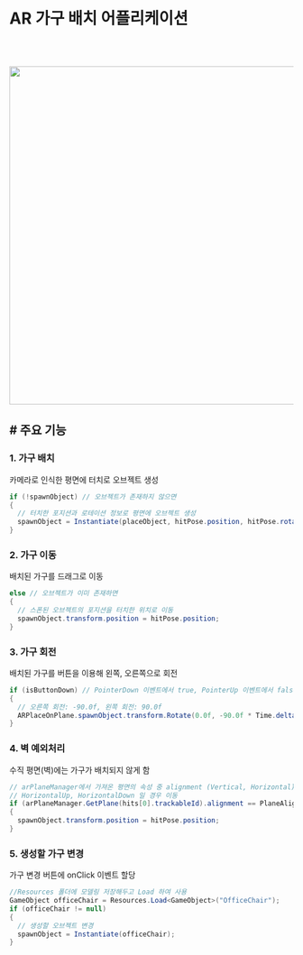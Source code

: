 # AR 가구 배치 어플리케이션
<br><br>

<img src="https://user-images.githubusercontent.com/86781939/169832565-fd7c5f08-5d6b-47cd-b8cc-f42214c66474.png"  width="800" height="600" >

## # 주요 기능

### 1. 가구 배치
카메라로 인식한 평면에 터치로 오브젝트 생성
```cs
if (!spawnObject) // 오브젝트가 존재하지 않으면
{
  // 터치한 포지션과 로테이션 정보로 평면에 오브젝트 생성
  spawnObject = Instantiate(placeObject, hitPose.position, hitPose.rotation);
}
```

### 2. 가구 이동
배치된 가구를 드래그로 이동
```cs
else // 오브젝트가 이미 존재하면
{
  // 스폰된 오브젝트의 포지션을 터치한 위치로 이동
  spawnObject.transform.position = hitPose.position;
}
```

### 3. 가구 회전
배치된 가구를 버튼을 이용해 왼쪽, 오른쪽으로 회전
```cs
if (isButtonDown) // PointerDown 이벤트에서 true, PointerUp 이벤트에서 false
{
  // 오른쪽 회전: -90.0f, 왼쪽 회전: 90.0f
  ARPlaceOnPlane.spawnObject.transform.Rotate(0.0f, -90.0f * Time.deltaTime, 0.0f);
}
```

### 4. 벽 예외처리
수직 평면(벽)에는 가구가 배치되지 않게 함
```cs
// arPlaneManager에서 가져온 평면의 속성 중 alignment (Vertical, Horizontal) 구분
// HorizontalUp, HorizontalDown 일 경우 이동 
if (arPlaneManager.GetPlane(hits[0].trackableId).alignment == PlaneAlignment.HorizontalUp || arPlaneManager.GetPlane(hits[0].trackableId).alignment == PlaneAlignment.HorizontalDown)
{
  spawnObject.transform.position = hitPose.position;
}
```
### 5. 생성할 가구 변경
가구 변경 버튼에 onClick 이벤트 할당
```cs
//Resources 폴더에 모델링 저장해두고 Load 하여 사용
GameObject officeChair = Resources.Load<GameObject>("OfficeChair");
if (officeChair != null)
{
  // 생성할 오브젝트 변경
  spawnObject = Instantiate(officeChair);
}
```
